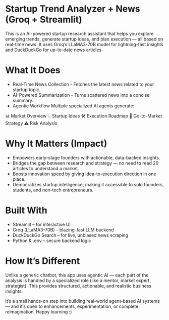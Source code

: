 # Startup Trend Analyzer + News (Groq + Streamlit)
This is an AI-powered startup research assistant that helps you explore emerging trends, generate startup ideas, and plan execution — all based on real-time news. It uses Groq’s LLaMA3-70B model for lightning-fast insights and DuckDuckGo for up-to-date news articles.

# What It Does
- Real-Time News Collection - Fetches the latest news related to your startup topic.
- AI-Powered Summarization - Turns scattered news into a concise summary.
- Agentic Workflow
Multiple specialized AI agents generate:

📊 Market Overview
💡 Startup Ideas
🛠️ Execution Roadmap
📢 Go-to-Market Strategy
⚠️ Risk Analysis

# Why It Matters (Impact)
- Empowers early-stage founders with actionable, data-backed insights.
- Bridges the gap between research and strategy — no need to read 20 articles to understand a market.
- Boosts innovation speed by giving idea-to-execution direction in one place.
- Democratizes startup intelligence, making it accessible to solo founders, students, and non-tech entrepreneurs.

# Built With
- Streamlit – for interactive UI
- Groq (LLaMA3-70B) – blazing-fast LLM backend
- DuckDuckGo Search – for live, unbiased news scraping
- Python & .env – secure backend logic

# How It’s Different
Unlike a generic chatbot, this app uses agentic AI — each part of the analysis is handled by a specialized role (like a mentor, market expert, strategist). This provides structured, actionable, and realistic business insights.

It’s a small hands-on step into building real-world agent-based AI systems — and it’s open to enhancements, experimentation, or complete reimagination. Happy learning :)
